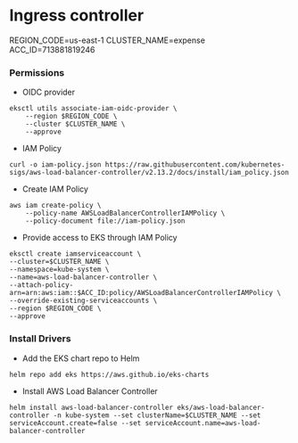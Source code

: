 # Ingress controller

REGION_CODE=us-east-1
CLUSTER_NAME=expense
ACC_ID=713881819246

### Permissions

* OIDC provider
```
eksctl utils associate-iam-oidc-provider \
    --region $REGION_CODE \
    --cluster $CLUSTER_NAME \
    --approve
```
* IAM Policy
```
curl -o iam-policy.json https://raw.githubusercontent.com/kubernetes-sigs/aws-load-balancer-controller/v2.13.2/docs/install/iam_policy.json
```
* Create IAM Policy
```
aws iam create-policy \
    --policy-name AWSLoadBalancerControllerIAMPolicy \
    --policy-document file://iam-policy.json
```
* Provide access to EKS through IAM Policy
```
eksctl create iamserviceaccount \
--cluster=$CLUSTER_NAME \
--namespace=kube-system \
--name=aws-load-balancer-controller \
--attach-policy-arn=arn:aws:iam::$ACC_ID:policy/AWSLoadBalancerControllerIAMPolicy \
--override-existing-serviceaccounts \
--region $REGION_CODE \
--approve
```

### Install Drivers


* Add the EKS chart repo to Helm
```
helm repo add eks https://aws.github.io/eks-charts
```

* Install AWS Load Balancer Controller
<!-- ( Helm install command for clusters with IRSA:)
( # ingress controller = aws-load-balancer-controller) -->
```
helm install aws-load-balancer-controller eks/aws-load-balancer-controller -n kube-system --set clusterName=$CLUSTER_NAME --set serviceAccount.create=false --set serviceAccount.name=aws-load-balancer-controller
```
